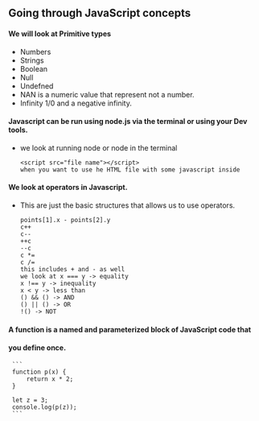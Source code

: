 ## Going through JavaScript concepts

#### We will look at Primitive types
   * Numbers
   * Strings
   * Boolean
   * Null
   * Undefned
   * NAN is a numeric value that represent not a number.
   * Infinity 1/0 and a negative infinity.

#### Javascript can be run using node.js via the terminal or using your Dev tools.
   * we look at running node or node <file Name> in the terminal 
     ```
     <script src="file name"></script>
     when you want to use he HTML file with some javascript inside 
     ```
#### We look at operators in Javascript.
   * This are just the basic structures that allows us to use operators.
     ```
     points[1].x - points[2].y
     c++
     c--
     ++c
     --c
     c *=
     c /=
     this includes + and - as well
     we look at x === y -> equality
     x !== y -> inequality
     x < y -> less than
     () && () -> AND
     () || () -> OR
     !() -> NOT
     ```
#### A function is a named and parameterized block of JavaScript code that
#### you define once.
     ```
     function p(x) {
         return x * 2;
     }

     let z = 3;
     console.log(p(z));
     ``` 

